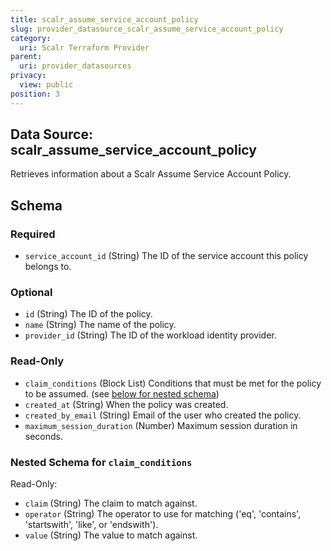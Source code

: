 ```yaml
---
title: scalr_assume_service_account_policy
slug: provider_datasource_scalr_assume_service_account_policy
category:
  uri: Scalr Terraform Provider
parent:
  uri: provider_datasources
privacy:
  view: public
position: 3
---
```

## Data Source: scalr_assume_service_account_policy

Retrieves information about a Scalr Assume Service Account Policy.



<!-- schema generated by tfplugindocs -->
## Schema

### Required

- `service_account_id` (String) The ID of the service account this policy belongs to.

### Optional

- `id` (String) The ID of the policy.
- `name` (String) The name of the policy.
- `provider_id` (String) The ID of the workload identity provider.

### Read-Only

- `claim_conditions` (Block List) Conditions that must be met for the policy to be assumed. (see [below for nested schema](#nestedblock--claim_conditions))
- `created_at` (String) When the policy was created.
- `created_by_email` (String) Email of the user who created the policy.
- `maximum_session_duration` (Number) Maximum session duration in seconds.

<a id="nestedblock--claim_conditions"></a>
### Nested Schema for `claim_conditions`

Read-Only:

- `claim` (String) The claim to match against.
- `operator` (String) The operator to use for matching ('eq', 'contains', 'startswith', 'like', or 'endswith').
- `value` (String) The value to match against.
